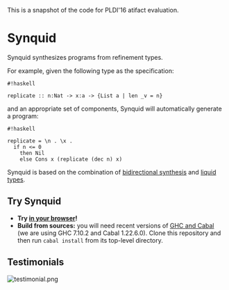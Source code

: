 This is a snapshot of the code for PLDI'16 atifact evaluation.

# Synquid #

Synquid synthesizes programs from refinement types.

For example, given the following type as the specification:
```
#!haskell

replicate :: n:Nat -> x:a -> {List a | len _v = n}
```
and an appropriate set of components, Synquid will automatically generate a program: 
```
#!haskell

replicate = \n . \x . 
  if n <= 0
    then Nil
    else Cons x (replicate (dec n) x)
```

Synquid is based on the combination of [bidirectional synthesis](http://dl.acm.org/citation.cfm?doid=2737924.2738007) and [liquid types](http://dl.acm.org/citation.cfm?doid=1375581.1375602).

## Try Synquid ##

* **Try [in your browser](http://comcom.csail.mit.edu/comcom/#Synquid)!**
* **Build from sources:** you will need recent versions of [GHC and Cabal](https://www.haskell.org/platform/) (we are using GHC 7.10.2 and Cabal 1.22.6.0). Clone this repository and then run ```cabal install``` from its top-level directory.

## Testimonials ##

![testimonial.png](https://bitbucket.org/repo/qXe57A/images/104717122-testimonial.png)